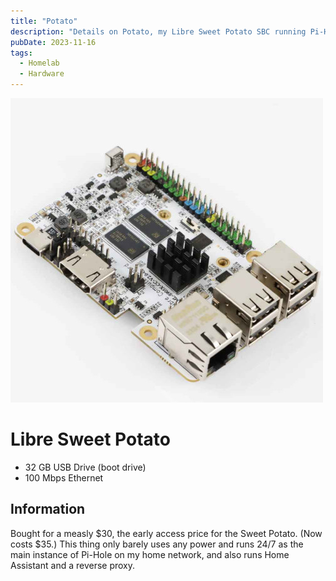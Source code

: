 ```yaml
---
title: "Potato"
description: "Details on Potato, my Libre Sweet Potato SBC running Pi-Hole and Home Assistant."
pubDate: 2023-11-16
tags:
  - Homelab
  - Hardware
---
```


![Libre Sweet Potato](../../img/blog/sweet-potato.jpg)

# Libre Sweet Potato

- 32 GB USB Drive (boot drive)
- 100 Mbps Ethernet

## Information

Bought for a measly $30, the early access price for the Sweet Potato. (Now costs $35.) This thing only barely uses any power and runs 24/7 as the main instance of Pi-Hole on my home network, and also runs Home Assistant and a reverse proxy.

